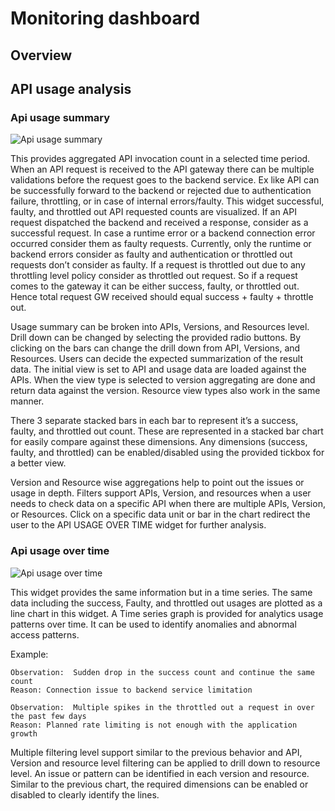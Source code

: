 # Monitoring dashboard

## Overview

## API usage analysis

### Api usage summary

![Api usage summary]({{base_path}}/assets/img/learn/analytics/monitoring_usage_summary.png)

This provides aggregated API invocation count in a selected time period. When an API request is received to the API gateway there can be multiple validations before the request goes to the backend service. Ex like API can be successfully forward to the backend or rejected due to authentication failure, throttling, or in case of internal errors/faulty. This widget successful, faulty, and throttled out API requested counts are visualized. If an API request dispatched the backend and received a response, consider as a successful request. In case a runtime error or a backend connection error occurred consider them as faulty requests. Currently, only the runtime or backend errors consider as faulty and authentication or throttled out requests don’t consider as faulty. If a request is throttled out due to any throttling level policy consider as throttled out request. So if a request comes to the gateway it can be either success, faulty, or throttled out. Hence total request GW received should equal success + faulty + throttle out.

Usage summary can be broken into APIs, Versions, and Resources level. Drill down can be changed by selecting the provided radio buttons. By clicking on the bars can change the drill down from API, Versions, and Resources. Users can decide the expected summarization of the result data. The initial view is set to API and usage data are loaded against the APIs. When the view type is selected to version aggregating are done and return data against the version. Resource view types also work in the same manner. 

There 3 separate stacked bars in each bar to represent it’s a success, faulty, and throttled out count. These are represented in a stacked bar chart for easily compare against these dimensions. Any dimensions (success, faulty, and throttled) can be enabled/disabled using the provided tickbox for a better view. 

Version and Resource wise aggregations help to point out the issues or usage in depth. Filters support APIs, Version, and resources when a user needs to check data on a specific API when there are multiple APIs, Version, or Resources. Click on a specific data unit or bar in the chart redirect the user to the API USAGE OVER TIME widget for further analysis. 


### Api usage over time

![Api usage over time]({{base_path}}/assets/img/learn/analytics/monitoring_usage_overtime.png)

This widget provides the same information but in a time series. The same data including the success, Faulty, and throttled out usages are plotted as a line chart in this widget. A Time series graph is provided for analytics usage patterns over time. It can be used to identify anomalies and abnormal access patterns.
 
Example:

    Observation:  Sudden drop in the success count and continue the same count
    Reason: Connection issue to backend service limitation

    Observation:  Multiple spikes in the throttled out a request in over the past few days
    Reason: Planned rate limiting is not enough with the application growth

Multiple filtering level support similar to the previous behavior and API, Version and resource level filtering can be applied to drill down to resource level. An issue or pattern can be identified in each version and resource. Similar to the previous chart, the required dimensions can be enabled or disabled to clearly identify the lines. 

